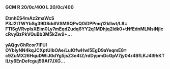 #### GCM R 20/0c/400 L 20/0c/400
**EtmhES4mAz2maWcS**<br/>**P3J2tTWYbSg39DSddIVSMSQPvQ0iDPPmq12kIlwt/L8=**<br/>**FTlSgVRvpIsXEIm0Ly7mEqdZudq6YY2q1MDhjq2Idk0+tNfEdnMLMsiNjIccRvyBzPkVQuBb3M5kZw9+...**<br/><br/>
**yAQgvGhRcor7lFUI**<br/>**OYblyNN4kqJCXptUIbOAe/LuIOfwHwl5EgD9aYeqmE8=**<br/>**c9ZuMX26HquDWiJ0dYg5jsZ3e4tZ/rdDypmDcGpV7jy04r4BfLKJ4I9hKTILty6EnDefcguj59Af7JXG...**